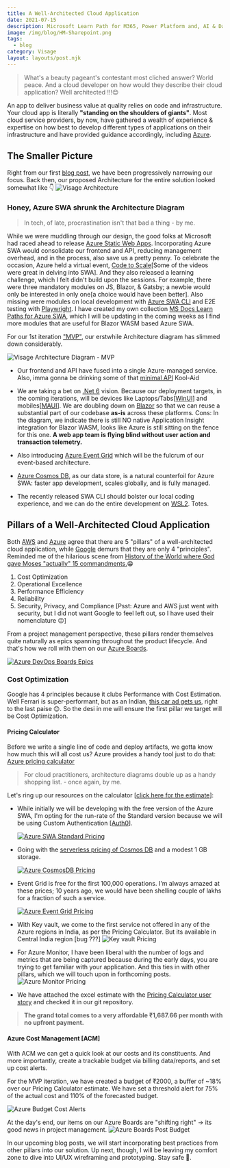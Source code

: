 ```yaml
---
title: A Well-Architected Cloud Application
date: 2021-07-15
description: Microsoft Learn Path for M365, Power Platform and, AI & Data 
image: /img/blog/HM-Sharepoint.png
tags:
  - blog
category: Visage
layout: layouts/post.njk
---
```



> What's a beauty pageant's contestant most cliched answer? World peace.
  And a cloud developer on how would they describe their cloud application? Well architected !!!😊

An app to deliver business value at quality relies on code and infrastructure.
Your cloud app is literally **"standing on the shoulders of giants"**. Most cloud service providers, by now, have gathered a wealth of experience & expertise on how best to develop different types of applications on their infrastructure and have provided guidance accordingly, including [Azure](https://docs.microsoft.com/en-us/azure/architecture/framework/?WT.mc_id=AZ-MVP-5003041).

## The Smaller Picture

Right from our first [blog post](./Strategic_Domain_Driven_Design#big-picture-event-storming), we have been progressively narrowing our focus. Back then, our proposed Architecture for the entire solution looked somewhat like 👇
![Visage Architecture](/img/blog/Visage_Architecture.png)

### Honey, Azure SWA shrunk the Architecture Diagram

> In tech, of late, procrastination isn't that bad a thing - by me.

While we were muddling through our design, the good folks at Microsoft had raced ahead to release [Azure Static Web Apps](https://azure.microsoft.com/en-in/services/app-service/static/?WT.mc_id=AZ-MVP-5003041). Incorporating Azure SWA would consolidate our frontend and API, reducing management overhead, and in the process, also save us a pretty penny. To celebrate the occasion, Azure held a virtual event, [Code to Scale](https://channel9.msdn.com/Events/Learn-TV/Static-Web-Apps-Code-to-Scale?WT.mc_id=AZ-MVP-5003041)[Some of the videos were great in delving into SWA]. And they also released a learning challenge, which I felt didn't build upon the sessions. For example, there were three mandatory modules on JS, Blazor, & Gatsby; a newbie would only be interested in only one[a choice would have been better]. Also missing were modules on local development with [Azure SWA CLI](https://techcommunity.microsoft.com/t5/apps-on-azure/introducing-the-azure-static-web-apps-cli/ba-p/2257581/?WT.mc_id=AZ-MVP-5003041) and E2E testing with [Playwright](https://docs.microsoft.com/en-us/microsoft-edge/playwright/?WT.mc_id=AZ-MVP-5003041). I have created my own collection [MS Docs Learn Paths for Azure SWA](https://docs.microsoft.com/en-us/users/augustinecorrea-4621/collections/6ew4a4m857q61g/?WT.mc_id=AZ-MVP-5003041), which I will be updating in the coming weeks as I find more modules that are useful for Blazor WASM based Azure SWA.

For our 1st iteration ["MVP"](https://dev.azure.com/augcor/Visage/_sprints/backlog/Visage%20Team/Visage/MVP), our erstwhile Architecture diagram has slimmed down considerably.

![Visage Architecture Diagram - MVP](/img/blog/VisageArchitecture_MVP.png)

- Our frontend and API have fused into a single Azure-managed service. Also, imma gonna be drinking some of that [minimal API](https://devblogs.microsoft.com/aspnet/asp-net-core-updates-in-net-6-preview-4/?WT.mc_id=AZ-MVP-5003041) Kool-Aid
  
- We are taking a bet on [.Net 6](https://dotnet.microsoft.com/?WT.mc_id=AZ-MVP-5003041) vision. Because our deployment targets, in the coming iterations, will be devices like Laptops/Tabs[[WinUI](https://docs.microsoft.com/en-us/windows/apps/winui/?WT.mc_id=AZ-MVP-5003041)] and mobiles[[MAUI](https://devblogs.microsoft.com/dotnet/introducing-net-multi-platform-app-ui/?WT.mc_id=AZ-MVP-5003041)]. We are doubling down on [Blazor](https://dotnet.microsoft.com/apps/aspnet/web-apps/blazor/?WT.mc_id=AZ-MVP-5003041) so that we can reuse a substantial part of our codebase **as-is** across these platforms. Cons: In the diagram, we indicate there is still NO native Application Insight integration for Blazor WASM, looks like Azure is still sitting on the fence for this one. **A web app team is flying blind without user action and transaction telemetry.**
  
- Also introducing [Azure Event Grid](https://dotnet.microsoft.com/apps/aspnet/web-apps/blazor/?WT.mc_id=AZ-MVP-5003041) which will be the fulcrum of our event-based architecture.
  
- [Azure Cosmos DB](https://azure.microsoft.com/en-in/services/cosmos-db/?WT.mc_id=AZ-MVP-5003041), as our data store, is a natural counterfoil for Azure SWA: faster app development, scales globally, and is fully managed.

- The recently released SWA CLI should bolster our local coding experience, and we can do the entire development on [WSL2](https://docs.microsoft.com/en-us/windows/wsl/about/?WT.mc_id=AZ-MVP-5003041). Totes.

## Pillars of a Well-Architected Cloud Application  

Both [AWS](https://aws.amazon.com/architecture/well-architected/?wa-lens-whitepapers.sort-by=item.additionalFields.sortDate&wa-lens-whitepapers.sort-order=desc) and [Azure](https://docs.microsoft.com/en-us/azure/architecture/framework/) agree that there are 5 "pillars" of a well-architected cloud application, while [Google](https://cloud.google.com/architecture/framework) demurs that they are only 4 "principles". Reminded me of the hilarious scene from [History of the World where God gave Moses "actually" 15 commandments.](https://www.youtube.com/watch?v=I48hr8HhDv0)😁

  1. Cost Optimization
  2. Operational Excellence
  3. Performance Efficiency
  4. Reliability
  5. Security, Privacy, and Compliance [Psst: Azure and AWS just went with security, but I did not want Google to feel left out, so I have used their nomenclature 😉]

From a project management perspective, these pillars render themselves quite naturally as epics spanning throughout the product lifecycle. And that's how we roll with them on our [Azure Boards](https://azure.microsoft.com/en-in/services/devops/boards/?WT.mc_id=AZ-MVP-5003041).

[![Azure DevOps Boards Epics](/img/blog/epics_pillars_devops.png)](https://dev.azure.com/augcor/Visage/_workitems/recentlyupdated/?WT.mc_id=AZ-MVP-5003041)

### Cost Optimization

Google has 4 principles because it clubs Performance with Cost Estimation. Well Ferrari is super-performant, but as an Indian, [this car ad gets us](https://www.youtube.com/watch?v=akmpsx5F2-4), right to the last paise 😊. So the desi in me will ensure the first pillar we target will be Cost Optimization.

#### Pricing Calculator

Before we write a single line of code and deploy artifacts, we gotta know how much this will all cost us? Azure provides a handy tool just to do that: [Azure pricing calculator](https://azure.microsoft.com/en-in/pricing/calculator/?WT.mc_id=AZ-MVP-5003041)

> For cloud practitioners, architecture diagrams double up as a handy shopping list. - once again, by me.

Let's ring up our resources on the calculator [[click here for the estimate](https://azure.com/e/bcea12c81ce748b190dc532a9055ff13)]:

- While initially we will be developing with the free version of the Azure SWA, I'm opting for the run-rate of the Standard version because we will be using Custom Authentication [[Auth0](https://auth0.com/)].

  [![Azure SWA Standard Pricing](/img/blog/AzureSWA_Pricing.png)](https://dev.azure.com/augcor/Visage/_workitems/edit/114/?workitem=124&WT.mc_id=AZ-MVP-5003041)

- Going with the [serverless pricing of Cosmos DB](https://docs.microsoft.com/en-us/azure/cosmos-db/serverless/?WT.mc_id=AZ-MVP-5003041) and a modest 1 GB storage.

  [![Azure CosmosDB Pricing](/img/blog/AzureCosmosDB_Pricing.png)](https://dev.azure.com/augcor/Visage/_workitems/edit/114/?workitem=124&WT.mc_id=AZ-MVP-5003041)

- Event Grid is free for the first 100,000 operations. I'm always amazed at these prices; 10 years ago, we would have been shelling couple of lakhs for a fraction of such a service.
  
  [![Azure Event Grid Pricing](/img/blog/EventGrid_Pricing.png)](https://dev.azure.com/augcor/Visage/_boards/board/t/Visage%20Team/Stories/?workitem=126&WT.mc_id=AZ-MVP-5003041)

- With Key vault, we come to the first service not offered in any of the Azure regions in India, as per the Pricing Calculator. But its available in Central India region [bug ???]
  ![Key vault Pricing](/img/blog/KeyVault_Pricing.png)

- For Azure Monitor, I have been liberal with the number of logs and metrics that are being captured because during the early days, you are trying to get familiar with your application. And this ties in with other pillars, which we will touch upon in forthcoming posts.
  ![Azure Monitor Pricing](/img/blog/AzureMonitor_Pricing.png)

- We have attached the excel estimate with the [Pricing Calculator user story](https://dev.azure.com/augcor/Visage/_boards/board/t/Visage%20Team/Stories/?workitem=123) and checked it in our git repository.
  
> **The grand total comes to a very affordable ₹1,687.66 per month with no upfront payment.**

#### Azure Cost Management [ACM]

With ACM we can get a quick look at our costs and its constituents. And more importantly, create a trackable budget via billing data/reports, and set up cost alerts.

For the MVP iteration, we have created a budget of ₹2000, a buffer of ~18% over our Pricing Calculator estimate. We have set a threshold alert for 75% of the actual cost and 110% of the forecasted budget.

![Azure Budget Cost Alerts](/img/blog/AzureBudget_Alerts.png)

At the day's end, our items on our Azure Boards are "shifting right" -> its good news in project management.
![Azure Boards Post Budget](/img/blog/AzureDevBoard_PostBudget.png)

In our upcoming blog posts, we will start incorporating best practices from other pillars into our solution. Up next, though, I will be leaving my comfort zone to dive into UI/UX wireframing and prototyping. Stay safe 💪.
